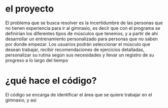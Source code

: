 # el proyecto
El problema que se busca resolver es la incertidumbre de las personas que no tienen experiencia para ir al gimnasio, es decir que 
con el programa se definirían los diferentes tipos de músculos que tenemos, y a partir de ahí desarrollar un entrenamiento personalizado 
para personas que no saben por donde empezar. Los usuarios podrán seleccionar el músculo que desean trabajar, recibir recomendaciones de ejercicios 
detalladas, personalizar su rutina según sus necesidades y llevar un registro de su progreso a lo largo del tiempo
 
 # ¿qué hace el código?
 El código se encarga de identificar el área que se quiere trabajar en el gimnasio, y así 
